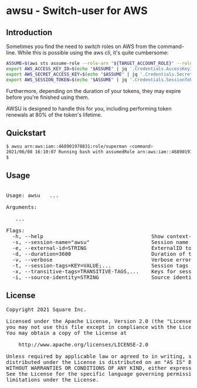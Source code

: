 # awsu - Switch-user for AWS

## Introduction

Sometimes you find the need to switch roles on AWS from the command-line.
While this is possible using the aws cli, it's quite cumbersome:

```bash
ASSUME=$(aws sts assume-role --role-arn "${TARGET_ACCOUNT_ROLE}" --role-session-name="awsu-bash")
export AWS_ACCESS_KEY_ID=$(echo "$ASSUME" | jq '.Credentials.AccessKeyId')
export AWS_SECRET_ACCESS_KEY=$(echo "$ASSUME" | jq '.Credentials.SecretAccessKey')
export AWS_SESSION_TOKEN=$(echo "$ASSUME" | jq '.Credentials.SessionToken')
```

Furthermore, depending on the duration of your tokens, they may expire before you're finished using them.

AWSU is designed to handle this for you, including performing token renewals at 80% of the token's lifetime.

## Quickstart

```bash
$ awsu arn:aws:iam::468901978831:role/superman <command>
2021/06/08 16:10:07 Running bash with assumedRole arn:aws:iam::468901978831:role/superman, renewal in 47m
$ 
```

## Usage

<pre>

Usage: awsu <role-arn> <command> ...

Arguments:
  <role-arn>
  <command> ...

Flags:
  -h, --help                                   Show context-sensitive help.
  -s, --session-name="awsu"                    Session name of the role to assume
  -e, --external-id=STRING                     ExternalID to authenticate the request
  -d, --duration=3600                          Duration of the session
  -v, --verbose                                Verbose error logging
  -t, --session-tags=KEY=VALUE;...             Session tags to apply to the role-assumption (eg: -t tag1=batman)
  -x, --transitive-tags=TRANSITIVE-TAGS,...    Keys for session tags which are transitive (eg: -x tag1)
  -i, --source-identity=STRING                 Source identity to set for this session
</pre>


## License

<pre>
Copyright 2021 Square Inc.

Licensed under the Apache License, Version 2.0 (the "License");
you may not use this file except in compliance with the License.
You may obtain a copy of the License at

    http://www.apache.org/licenses/LICENSE-2.0

Unless required by applicable law or agreed to in writing, software
distributed under the License is distributed on an "AS IS" BASIS,
WITHOUT WARRANTIES OR CONDITIONS OF ANY KIND, either express or implied.
See the License for the specific language governing permissions and
limitations under the License.
</pre>
